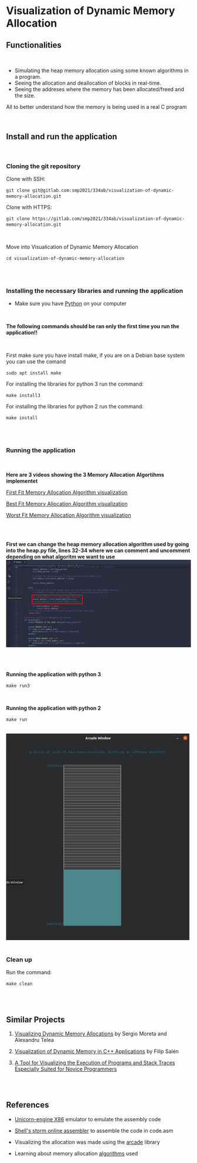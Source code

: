 
# **Visualization of Dynamic Memory Allocation**

## **Functionalities** 
<br />


- Simulating the heap memory allocation using some known algorithms in a program. 
- Seeing the allocation and deallocation of blocks in real-time.
- Seeing the addreses where the memory has been allocated/freed and the size.

All to better understand how the memory is being used in a real C program 


<br />

## **Install and run the application**
<br />


### **Cloning the git repository**

Clone with SSH:

    git clone git@gitlab.com:smp2021/334ab/visualization-of-dynamic-memory-allocation.git

Clone with HTTPS:

    git clone https://gitlab.com/smp2021/334ab/visualization-of-dynamic-memory-allocation.git


<br />

Move into Visualication of Dynamic Memory Allocation

    cd visualization-of-dynamic-memory-allocation

<br />
<br />

### **Installing the necessary libraries and running the application**

- Make sure you have [Python](https://www.python.org/) on your computer

<br />

**The following commands should be ran only the first time you run the application!!**

<br />

First make sure you have install make, if you are on a Debian base system you can use the comand

    sudo apt install make

For installing the libraries for python 3 run the command:

    make install3

For installing the libraries for python 2 run the command:

    make install

<br />
<br />

### **Running the application**

<br />

**Here are 3 videos showing the 3 Memory Allocation Algortihms implementet** 

 [First Fit Memory Allocation Algorithm visualization](https://youtu.be/Zog4ldxE4z4)

 [Best Fit Memory Allocation Algorithm visualization](https://youtu.be/nhmQ3qXxwgM)

 [Worst Fit Memory Allocation Algorithm visualization](https://youtu.be/cvvoLS7vaFc)

<br />
<br />

**First we can change the heap memory allocation algorithm used by going into the heap.py file, lines 32-34
where we can comment and uncomment depending on what algoritm we want to use**
<img src="images/mem_all_alg.png" alt="drawing"/>


<br />
<br />

**Running the application with python 3**

    make run3

<br />

**Running the application with python 2**

    make run

<br />

<img src="images/running_application.png" alt="drawing" width="500"/>


<br />
<br />

### **Clean up**


Run the command:

    make clean

<br />
<br />

## **Similar Projects**

1. [Visualizing Dynamic Memory Allocations](https://core.ac.uk/download/pdf/189667001.pdf)  by Sergio Moreta and Alexandru Telea
        
2. [Visualization of Dynamic Memory in C++ Applications](https://ltu.diva-portal.org/smash/get/diva2:1337031/FULLTEXT01.pdf) by Filip Salén

3. [A Tool for Visualizing the Execution of Programs and Stack Traces Especially Suited for Novice Programmers](https://www.scitepress.org/papers/2017/63369/63369.pdf)

<br />
<br />

## **References**

- [Unicorn-engine X86](https://github.com/unicorn-engine/unicorn) emulator to emulate the assembly code 
    

- [Shell's storm online assembler](http://shell-storm.org/online/Online-Assembler-and-Disassembler/) to assemble the code in code.asm

- Visualizing the allocation was made using the [arcade](https://arcade.academy/index.html) library

- Learning about memory allocation [algorithms](https://www.tutorialspoint.com/operating_system/os_memory_allocation_qa2.htm) used
    